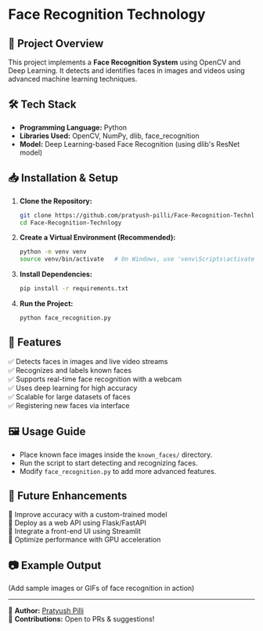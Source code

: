 # Face Recognition Technology

## 🚀 Project Overview
This project implements a **Face Recognition System** using OpenCV and Deep Learning. It detects and identifies faces in images and videos using advanced machine learning techniques.

## 🛠️ Tech Stack
- **Programming Language:** Python
- **Libraries Used:** OpenCV, NumPy, dlib, face_recognition
- **Model:** Deep Learning-based Face Recognition (using dlib's ResNet model)

## 📥 Installation & Setup

1. **Clone the Repository:**
   ```sh
   git clone https://github.com/pratyush-pilli/Face-Recognition-Technlogy.git
   cd Face-Recognition-Technlogy
   ```

2. **Create a Virtual Environment (Recommended):**
   ```sh
   python -m venv venv
   source venv/bin/activate   # On Windows, use 'venv\Scripts\activate'
   ```

3. **Install Dependencies:**
   ```sh
   pip install -r requirements.txt
   ```

4. **Run the Project:**
   ```sh
   python face_recognition.py
   ```

## 📌 Features
✅ Detects faces in images and live video streams  
✅ Recognizes and labels known faces  
✅ Supports real-time face recognition with a webcam  
✅ Uses deep learning for high accuracy  
✅ Scalable for large datasets of faces  
✅ Registering new faces via interface

## 🖼️ Usage Guide
- Place known face images inside the `known_faces/` directory.
- Run the script to start detecting and recognizing faces.
- Modify `face_recognition.py` to add more advanced features.

## 🚀 Future Enhancements
🔹 Improve accuracy with a custom-trained model  
🔹 Deploy as a web API using Flask/FastAPI  
🔹 Integrate a front-end UI using Streamlit  
🔹 Optimize performance with GPU acceleration  

## 📷 Example Output
(Add sample images or GIFs of face recognition in action)

---

🔗 **Author:** [Pratyush Pilli](https://github.com/pratyush-pilli)  
📌 **Contributions:** Open to PRs & suggestions!

